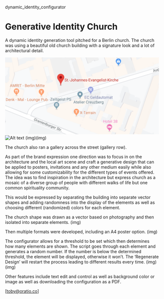 dynamic_identity_configurator

# Generative Identity Church

A dynamic identity generation tool pitched for a Berlin church.
The church was using a beautiful old church building with a signature look and a lot of architectural detail.

![St. Johannes Evangelist Church on Gallery Row](/assets/img/location.png)
![Alt text](/path/to/img.jpg)
(img)(img)

The church also ran a gallery across the street (gallery row).

As part of the brand expression one direction was to focus in on the architecture and the local art scene and craft a generative design that can be applied to posters, invitations and any other medium easily while also allowing for some customizability for the different types of events offered.
The idea was to find inspiration in the architecture but express church as a mosaic of a diverse group of people with different walks of life but one common spirituality community.

This would be expressed by separating the building into separate vector shapes and adding randomness into the display of the elements as well as choosing different (randomized) colors for each element.

The church shape was drawn as a vector based on photography and then isolated into separate elements.
(img)

Then multiple formats were developed, including an A4 poster option.
(img)

The configurator allows for a threshold to be set which then determines how many elements are shown. The script goes through each element and generates a random number. If the number is below the determined threshold, the element will be displayed, otherwise it won’t. The ‘Regenerate Design’ will restart the process leading to different results every time.
(img) (img)

Other features include text edit and control as well as background color or image as well as downloading the configuration as a PDF.

[toby@oratio.co]
